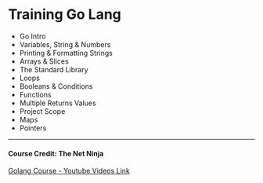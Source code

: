 # Training Go Lang

- Go Intro
- Variables, String & Numbers
- Printing & Formatting Strings
- Arrays & Slices
- The Standard Library
- Loops
- Booleans & Conditions
- Functions
- Multiple Returns Values
- Project Scope
- Maps
- Pointers

<hr>

#### Course Credit: The Net Ninja 

[Golang Course - Youtube Videos Link](https://www.youtube.com/watch?v=etSN4X_fCnM&list=PL4cUxeGkcC9gC88BEo9czgyS72A3doDeM&index=1)
